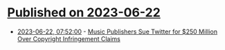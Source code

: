 # [Published on 2023-06-22](index.md)

* [2023-06-22, 07:52:00](https://soylentnews.org/article.pl?sid=23/06/21/1224244&from=rss) - [Music Publishers Sue Twitter for $250 Million Over Copyright Infringement Claims](https://soylentnews.org/article.pl?sid=23/06/21/1224244&from=rss)
